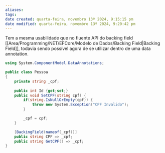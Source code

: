 ```yaml
---
aliases: 
tags: 
date created: quarta-feira, novembro 13º 2024, 9:15:15 pm
date modified: quarta-feira, novembro 13º 2024, 9:20:42 pm
---
```

Tem a mesma usabilidade que no fluente API do backing field [[Area/Programming/NET/EFCore/Modelo de Dados/Backing Field|Backing Field]], todavia sendo possível agora de se utilizar dentro de uma data annotation.

```cs
using System.ComponentModel.DataAnnotations;

public class Pessoa
{
	private string _cpf;
	
	public int Id {get;set;}
	public void SetCPF(string cpf) {
		if(string.IsNullOrEmpty(cpf)) {
			throw new System.Exception("CPF Invalido");
		}

		_cpf = cpf;
	}

	[BackingField(nameof(_cpf))]
	public string CPF => _cpf;
	public string GetCPF() => _cpf;
}
```

